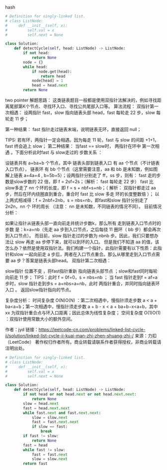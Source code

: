 hash
```python
# Definition for singly-linked list.
# class ListNode:
#     def __init__(self, x):
#         self.val = x
#         self.next = None

class Solution:
    def detectCycle(self, head: ListNode) -> ListNode:
        if not head:
            return None
        node = {}
        while head:
            if node.get(head):
                return head
            node[head] = 1
            head = head.next
        return None
```
two pointer
解题思路：
这类链表题目一般都是使用双指针法解决的，例如寻找距离尾部第K个节点、寻找环入口、寻找公共尾部入口等。
算法流程：
双指针第一次相遇： 设两指针 fast，slow 指向链表头部 head，fast 每轮走 22 步，slow 每轮走 11 步；

第一种结果： fast 指针走过链表末端，说明链表无环，直接返回 null；

TIPS: 若有环，两指针一定会相遇。因为每走 11 轮，fast 与 slow 的间距 +1+1，fast 终会追上 slow；
第二种结果： 当fast == slow时， 两指针在环中 第一次相遇 。下面分析此时fast 与 slow走过的 步数关系 ：

设链表共有 a+ba+b 个节点，其中 链表头部到链表入口 有 aa 个节点（不计链表入口节点）， 链表环 有 bb 个节点（这里需要注意，aa 和 bb 是未知数，例如图解上链表 a=4a=4 , b=5b=5）；设两指针分别走了 ff，ss 步，则有：
fast 走的步数是slow步数的 22 倍，即 f = 2sf=2s；（解析： fast 每轮走 22 步）
fast 比 slow多走了 nn 个环的长度，即 f = s + nbf=s+nb；（ 解析： 双指针都走过 aa 步，然后在环内绕圈直到重合，重合时 fast 比 slow 多走 环的长度整数倍 ）；
以上两式相减得：f = 2nbf=2nb，s = nbs=nb，即fast和slow 指针分别走了 2n2n，nn 个 环的周长 （注意： nn 是未知数，不同链表的情况不同）。
目前情况分析：

如果让指针从链表头部一直向前走并统计步数k，那么所有 走到链表入口节点时的步数 是：k=a+nb（先走 aa 步到入口节点，之后每绕 11 圈环（ bb 步）都会再次到入口节点）。
而目前，slow 指针走过的步数为 nbnb 步。因此，我们只要想办法让 slow 再走 aa 步停下来，就可以到环的入口。
但是我们不知道 aa 的值，该怎么办？依然是使用双指针法。我们构建一个指针，此指针需要有以下性质：此指针和slow 一起向前走 a 步后，两者在入口节点重合。那么从哪里走到入口节点需要 aa 步？答案是链表头部head。
双指针第二次相遇：

slow指针 位置不变 ，将fast指针重新 指向链表头部节点 ；slow和fast同时每轮向前走 11 步；
TIPS：此时 f = 0f=0，s = nbs=nb ；
当 fast 指针走到f = af=a 步时，slow 指针走到步s = a+nbs=a+nb，此时 两指针重合，并同时指向链表环入口 。
返回slow指针指向的节点。

复杂度分析：
时间复杂度 O(N)O(N) ：第二次相遇中，慢指针须走步数 a < a + ba<a+b；第一次相遇中，慢指针须走步数 a + b - x < a + ba+b−x<a+b，其中 xx 为双指针重合点与环入口距离；因此总体为线性复杂度；
空间复杂度 O(1)O(1) ：双指针使用常数大小的额外空间。

作者：jyd
链接：https://leetcode-cn.com/problems/linked-list-cycle-ii/solution/linked-list-cycle-ii-kuai-man-zhi-zhen-shuang-zhi-/
来源：力扣（LeetCode）
著作权归作者所有。商业转载请联系作者获得授权，非商业转载请注明出处。
```python
# Definition for singly-linked list.
# class ListNode:
#     def __init__(self, x):
#         self.val = x
#         self.next = None

class Solution:
    def detectCycle(self, head: ListNode) -> ListNode:
        if not head or not head.next or not head.next.next:
            return None
        slow = head.next
        fast = head.next.next
        while fast.next and fast.next.next:
            slow = slow.next
            fast = fast.next.next
            if slow == fast:
                break
        if fast != slow:
            return None
        fast = head
        while fast != slow:
            fast = fast.next
            slow = slow.next
        return fast
        
```

